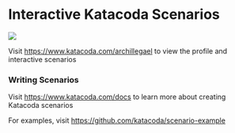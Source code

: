 # Interactive Katacoda Scenarios

[![](http://shields.katacoda.com/katacoda/archillegael/count.svg)](https://www.katacoda.com/archillegael "Get your profile on Katacoda.com")

Visit https://www.katacoda.com/archillegael to view the profile and interactive scenarios

### Writing Scenarios
Visit https://www.katacoda.com/docs to learn more about creating Katacoda scenarios

For examples, visit https://github.com/katacoda/scenario-example
